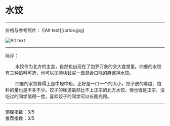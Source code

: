 # 水饺 #
<hr/>
价格与参考照片：
![Alt text](/price.jpg)

![Alt text](/photo.jpg)
<hr/>
简评：
<p>&nbsp;&nbsp;&nbsp;&nbsp;&nbsp;&nbsp;&nbsp;&nbsp;水饺作为北方的主食，自然也出现在了包罗万象的交大食堂里。四餐的水饺有三种馅料可选，也可以加两块钱买一盘混合口味的麻酱拌水饺。
</p>
<p>&nbsp;&nbsp;&nbsp;&nbsp;&nbsp;&nbsp;&nbsp;&nbsp;四餐的水饺算得上是中规中矩，正好是一口一个的大小，饺子皮的厚度、馅料的量也是不多不少。饺子的味道虽然比不上正宗的北方水饺，但也很是正宗，没吃过的同学值得一尝，喜欢饺子的同学可以长期光顾。
</p>
<hr/>
饱腹指数：3/5
<br/>
推荐指数：3/5
